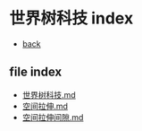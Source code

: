 # 世界树科技 index

- [back](./../附件_index.md)

## file index

- [世界树科技.md](./世界树科技.md)
- [空间拉伸.md](./空间拉伸.md)
- [空间拉伸间隙.md](./空间拉伸间隙.md)
